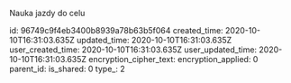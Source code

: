 Nauka jazdy do celu

id: 96749c9f4eb3400b8939a78b63b5f064
created_time: 2020-10-10T16:31:03.635Z
updated_time: 2020-10-10T16:31:03.635Z
user_created_time: 2020-10-10T16:31:03.635Z
user_updated_time: 2020-10-10T16:31:03.635Z
encryption_cipher_text: 
encryption_applied: 0
parent_id: 
is_shared: 0
type_: 2